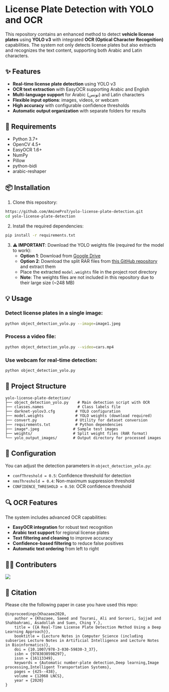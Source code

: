 # License Plate Detection with YOLO and OCR

This repository contains an enhanced method to detect **vehicle license plates** using **YOLO v3** with integrated **OCR (Optical Character Recognition)** capabilities. The system not only detects license plates but also extracts and recognizes the text content, supporting both Arabic and Latin characters.

## ✨ Features

- **Real-time license plate detection** using YOLO v3
- **OCR text extraction** with EasyOCR supporting Arabic and English
- **Multi-language support** for Arabic (تونس) and Latin characters
- **Flexible input options**: images, videos, or webcam
- **High accuracy** with configurable confidence thresholds
- **Automatic output organization** with separate folders for results


## 🔨 Requirements

- Python 3.7+
- OpenCV 4.5+
- EasyOCR 1.6+
- NumPy
- Pillow
- python-bidi
- arabic-reshaper

## 📦 Installation

1. Clone this repository:
```bash
https://github.com/AminePro7/yolo-license-plate-detection.git
cd yolo-license-plate-detection
```

2. Install the required dependencies:
```bash
pip install -r requirements.txt
```

3. **⚠️ IMPORTANT**: Download the YOLO weights file (required for the model to work):
   - **Option 1**: Download from [Google Drive](https://drive.google.com/file/d/1vXjIoRWY0aIpYfhj3TnPUGdmJoHnWaOc/)
   - **Option 2**: Download the split RAR files from [this GitHub repository](https://github.com/alitourani/yolo-license-plate-detection/tree/master/weights) and extract them
   - Place the extracted `model.weights` file in the project root directory
   - **Note**: The weights files are not included in this repository due to their large size (~248 MB)

## 💡 Usage

### Detect license plates in a single image:
```bash
python object_detection_yolo.py --image=image1.jpeg
```

### Process a video file:
```bash
python object_detection_yolo.py --video=cars.mp4
```

### Use webcam for real-time detection:
```bash
python object_detection_yolo.py
```

## 📁 Project Structure

```
yolo-license-plate-detection/
├── object_detection_yolo.py    # Main detection script with OCR
├── classes.names               # Class labels file
├── darknet-yolov3.cfg         # YOLO configuration
├── model.weights              # YOLO weights (download required)
├── convert.py                 # Utility for dataset conversion
├── requirements.txt           # Python dependencies
├── image*.jpeg               # Sample test images
├── weights/                  # Split weight files (RAR format)
└── yolo_output_images/       # Output directory for processed images
```

## 🎯 Configuration

You can adjust the detection parameters in `object_detection_yolo.py`:

- `confThreshold = 0.5`: Confidence threshold for detection
- `nmsThreshold = 0.4`: Non-maximum suppression threshold
- `CONFIDENCE_THRESHOLD = 0.50`: OCR confidence threshold

## 🔍 OCR Features

The system includes advanced OCR capabilities:

- **EasyOCR integration** for robust text recognition
- **Arabic text support** for regional license plates
- **Text filtering and cleaning** to improve accuracy
- **Confidence-based filtering** to reduce false positives
- **Automatic text ordering** from left to right

## 🧑‍💻 Contributers

<a href="https://github.com/alitourani/yolo-license-plate-detection/graphs/contributors">
  <img src="https://contrib.rocks/image?repo=alitourani/yolo-license-plate-detection" />
</a>

## 🔗 Citation

Please cite the following paper in case you have used this repo:

```
@inproceedings{Khazaee2020,
	author = {Khazaee, Saeed and Tourani, Ali and Soroori, Sajjad and Shahbahrami, Asadollah and Suen, Ching Y.},
	title = {{A Real-Time License Plate Detection Method Using a Deep Learning Approach}},
	booktitle = {Lecture Notes in Computer Science (including subseries Lecture Notes in Artificial Intelligence and Lecture Notes in Bioinformatics)},
	doi = {10.1007/978-3-030-59830-3_37},
	isbn = {9783030598297},
	issn = {16113349},
	keywords = {Automatic number-plate detection,Deep learning,Image processing,Intelligent Transportation Systems},
	pages = {425--438},
	volume = {12068 LNCS},
	year = {2020}
}
```
